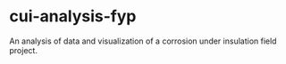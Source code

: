 # cui-analysis-fyp
An analysis of data and visualization of a corrosion under insulation field project.
